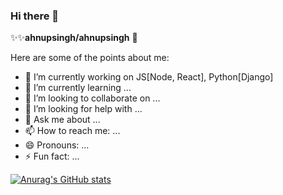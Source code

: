 ### Hi there 👋

✨✨**ahnupsingh/ahnupsingh** 👋

Here are some of the points about me:

- 🔭 I’m currently working on JS[Node, React], Python[Django]
- 🌱 I’m currently learning ...
- 👯 I’m looking to collaborate on ...
- 🤔 I’m looking for help with ...
- 💬 Ask me about ...
- 📫 How to reach me: ...
- 😄 Pronouns: ...
- ⚡ Fun fact: ...


[![Anurag's GitHub stats](https://github-readme-stats.vercel.app/api?username=ahnupsingh)](https://github.com/ahnupsingh/github-readme-stats)

